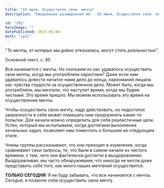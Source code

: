 ```yaml
---
title: "19 июля. Осуществляя свои  мечты"
description: "Ежедневные размышления АН - 19 июля. Осуществляя свои  мечты"

id: "201"
heroImage: ""
datePublished: 2023-05-04
moth: "iyul"
---
```


_“Те мечты, от которых мы давно отказались, могут стать реальностью”._

Основной текст, с. 85

Все начинается с мечты. Но скольким из нас удавалось осуществить свои мечты,
когда мы употребляли наркотики? Даже если нам удавалось довести начатое нами
дело до конца, наркомания лишала нас чувства гордости за осуществленное дело.
Может быть, когда мы употребляли, мы мечтали, что наступит время, когда мы
будем чистыми. Это время пришло. Мы можем использовать это время на
осуществление мечты.

Чтобы осуществить свою мечту, надо действовать, но недостаток уверенности в
себе может помешать нам предпринять какие-то попытки. Для начала можно
определить для себя реалистичные цели. Успех, который мы испытываем, когда
достигаем выполнения начальных задач, позволяет нам помечтать о большем на
следующем этапе.

Члены группы рассказывают, что они приходят в изумление, когда сравнивают свои
запросы, те, что были в самом начале их чистого времени, с тем, чего они
фактически достигли в выздоровлении. Выздоравливая, мы часто обнаруживаем, что
никогда не могли даже представить себе того, как много наших мечтаний
осуществится.

**ТОЛЬКО СЕГОДНЯ:** Я не буду забывать, что все начинается с мечты. Сегодня, я
позволю себе осуществить свою мечту.
